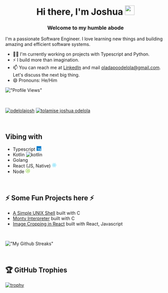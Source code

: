 <h1 align="center">Hi there, I'm Joshua <img src="https://media.giphy.com/media/hvRJCLFzcasrR4ia7z/giphy.gif" width="30px" height="30px"></h1>
<h3 align="center">Welcome to my humble abode</h3>

I'm a passionate Software Engineer. I love learning new things and building amazing and efficient software systems.

- 👨‍💻 I'm currently working on projects with Typescript and Python.
- ⚡ I build more than imagination.
- 📫 You can reach me at [LinkedIn](https://www.linkedin.com/in/joshua-odelola/) and mail [oladapoodelola@gmail.com](mailto:oladapoodelola@gmail.com). Let's discuss the next big thing.
- 😄 Pronouns: He/Him

!["Profile Views"](https://komarev.com/ghpvc/?username=odelolajosh&label=Profile%20views&color=0e75b6&style=flat "Profile Views")

<br>

<p align="left">
<a href="https://twitter.com/odelolajosh" target="blank"><img align="center" src="https://raw.githubusercontent.com/rahuldkjain/github-profile-readme-generator/master/src/images/icons/Social/twitter.svg" alt="odelolajosh" height="30" width="40" /></a>
<a href="https://linkedin.com/in/tolamise joshua odelola" target="blank"><img align="center" src="https://raw.githubusercontent.com/rahuldkjain/github-profile-readme-generator/master/src/images/icons/Social/linked-in-alt.svg" alt="tolamise joshua odelola" height="30" width="40" /></a>
</p>

<br>

## Vibing with
- Typescript <img src="https://raw.githubusercontent.com/devicons/devicon/master/icons/typescript/typescript-original.svg" alt="typescript" width="15" height="15"/>
- Kotlin <img src="https://www.vectorlogo.zone/logos/kotlinlang/kotlinlang-icon.svg" alt="kotlin" width="12" height="12"/>
- Golang
- React (JS, Native) <img src="https://raw.githubusercontent.com/devicons/devicon/master/icons/react/react-original.svg" alt="react" width="15" height="15"/>
- Node <img src="https://raw.githubusercontent.com/devicons/devicon/master/icons/nodejs/nodejs-original.svg" alt="nodejs" width="15" height="15"/>
<br>

## ⚡ Some Fun Projects here ⚡
- [A Simple UNIX Shell](https://github.com/odelolajosh/simple_shell) built with C
- [Monty Interpreter](https://github.com/odelolajosh/monty) built with C
- [Image Cropping in React](https://github.com/odelolajosh/Image-Crop-In-React) built with React, Javascript

<br>

!["My Github Streaks"](https://github-readme-streak-stats.herokuapp.com?user=odelolajosh&theme=darcula&hide_border=true&background=FFFFFF00 "My Github Streaks")

<br>

## 🏆 GitHub Trophies
[![trophy](https://github-profile-trophy.vercel.app/?username=odelolajosh&theme=onedark&margin-w=15&margin-h=15)](https://github-profile-trophy.vercel.app/?username=odelolajosh&theme=onedark&margin-w=15&margin-h=15)
